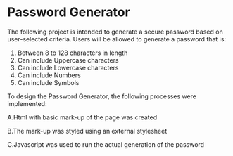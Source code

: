 # Password Generator
The following project is intended to generate a secure password based on user-selected criteria. Users will be allowed to generate a password that is:

1. Between 8 to 128 characters in length 
2. Can include Uppercase characters 
3. Can include Lowercase characters 
4. Can include Numbers 
5. Can include Symbols 

To design the Password Generator, the following processes were implemented:

A.Html with basic mark-up of the page was created

B.The mark-up was styled using an external stylesheet

C.Javascript was used to run the actual generation of the password 

